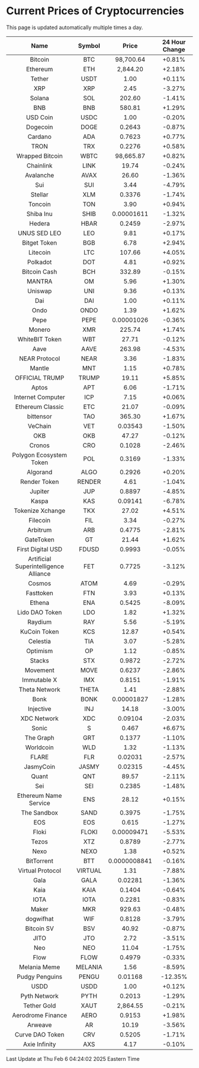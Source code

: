 # Current Prices of Cryptocurrencies
This page is updated automatically multiple times a day.

| Name | Symbol | Price | 24 Hour Change |
| :---: |:---:| :---: | :---: |
| Bitcoin | BTC | 98,700.64 | +0.81% |
| Ethereum | ETH | 2,844.20 | +2.18% |
| Tether | USDT | 1.00 | +0.11% |
| XRP | XRP | 2.45 | -3.27% |
| Solana | SOL | 202.60 | -1.41% |
| BNB | BNB | 580.81 | +1.29% |
| USD Coin | USDC | 1.00 | -0.20% |
| Dogecoin | DOGE | 0.2643 | -0.87% |
| Cardano | ADA | 0.7623 | +0.77% |
| TRON | TRX | 0.2276 | +0.58% |
| Wrapped Bitcoin | WBTC | 98,665.87 | +0.82% |
| Chainlink | LINK | 19.74 | -0.24% |
| Avalanche | AVAX | 26.60 | -1.36% |
| Sui | SUI | 3.44 | -4.79% |
| Stellar | XLM | 0.3376 | -1.74% |
| Toncoin | TON | 3.90 | +0.94% |
| Shiba Inu | SHIB | 0.00001611 | -1.32% |
| Hedera | HBAR | 0.2459 | -2.97% |
| UNUS SED LEO | LEO | 9.81 | +0.17% |
| Bitget Token | BGB | 6.78 | +2.94% |
| Litecoin | LTC | 107.66 | +4.05% |
| Polkadot | DOT | 4.81 | +0.92% |
| Bitcoin Cash | BCH | 332.89 | -0.15% |
| MANTRA | OM | 5.96 | +1.30% |
| Uniswap | UNI | 9.36 | +0.13% |
| Dai | DAI | 1.00 | +0.11% |
| Ondo | ONDO | 1.39 | +1.62% |
| Pepe | PEPE | 0.00001026 | -0.36% |
| Monero | XMR | 225.74 | +1.74% |
| WhiteBIT Token | WBT | 27.71 | -0.12% |
| Aave | AAVE | 263.98 | -4.53% |
| NEAR Protocol | NEAR | 3.36 | -1.83% |
| Mantle | MNT | 1.15 | +0.78% |
| OFFICIAL TRUMP | TRUMP | 19.11 | +5.85% |
| Aptos | APT | 6.06 | -1.71% |
| Internet Computer | ICP | 7.15 | +0.06% |
| Ethereum Classic | ETC | 21.07 | -0.09% |
| bittensor | TAO | 365.30 | +1.67% |
| VeChain | VET | 0.03543 | -1.50% |
| OKB | OKB | 47.27 | -0.12% |
| Cronos | CRO | 0.1028 | -2.46% |
| Polygon Ecosystem Token | POL | 0.3169 | -1.33% |
| Algorand | ALGO | 0.2926 | +0.20% |
| Render Token | RENDER | 4.61 | -1.04% |
| Jupiter | JUP | 0.8897 | -4.85% |
| Kaspa | KAS | 0.09141 | -6.78% |
| Tokenize Xchange | TKX | 27.02 | +4.51% |
| Filecoin | FIL | 3.34 | -0.27% |
| Arbitrum | ARB | 0.4775 | -2.81% |
| GateToken | GT | 21.44 | +1.62% |
| First Digital USD | FDUSD | 0.9993 | -0.05% |
| Artificial Superintelligence Alliance | FET | 0.7725 | -3.12% |
| Cosmos | ATOM | 4.69 | -0.29% |
| Fasttoken | FTN | 3.93 | +0.13% |
| Ethena | ENA | 0.5425 | -8.09% |
| Lido DAO Token | LDO | 1.82 | +1.32% |
| Raydium | RAY | 5.56 | -5.19% |
| KuCoin Token | KCS | 12.87 | +0.54% |
| Celestia | TIA | 3.07 | -5.28% |
| Optimism | OP | 1.12 | -0.85% |
| Stacks | STX | 0.9872 | -2.72% |
| Movement | MOVE | 0.6237 | -2.86% |
| Immutable X | IMX | 0.8151 | -1.91% |
| Theta Network | THETA | 1.41 | -2.88% |
| Bonk | BONK | 0.00001827 | -1.28% |
| Injective | INJ | 14.18 | -3.00% |
| XDC Network | XDC | 0.09104 | -2.03% |
| Sonic | S | 0.467 | +6.67% |
| The Graph | GRT | 0.1377 | -1.10% |
| Worldcoin | WLD | 1.32 | -1.13% |
| FLARE | FLR | 0.02031 | -2.57% |
| JasmyCoin | JASMY | 0.02315 | -4.45% |
| Quant | QNT | 89.57 | -2.11% |
| Sei | SEI | 0.2385 | -1.48% |
| Ethereum Name Service | ENS | 28.12 | +0.15% |
| The Sandbox | SAND | 0.3975 | -1.75% |
| EOS | EOS | 0.615 | -1.27% |
| Floki | FLOKI | 0.00009471 | -5.53% |
| Tezos | XTZ | 0.8789 | -2.77% |
| Nexo | NEXO | 1.38 | +0.52% |
| BitTorrent | BTT | 0.0000008841 | -0.16% |
| Virtual Protocol | VIRTUAL | 1.31 | -7.88% |
| Gala | GALA | 0.02281 | -1.36% |
| Kaia | KAIA | 0.1404 | -0.64% |
| IOTA | IOTA | 0.2281 | -0.83% |
| Maker | MKR | 929.63 | -0.48% |
| dogwifhat | WIF | 0.8128 | -3.79% |
| Bitcoin SV | BSV | 40.92 | -0.87% |
| JITO | JTO | 2.72 | -3.51% |
| Neo | NEO | 11.04 | -1.75% |
| Flow | FLOW | 0.4979 | -0.33% |
| Melania Meme | MELANIA | 1.56 | -8.59% |
| Pudgy Penguins | PENGU | 0.01168 | -12.35% |
| USDD | USDD | 1.00 | +0.12% |
| Pyth Network | PYTH | 0.2013 | -1.29% |
| Tether Gold | XAUT | 2,864.55 | -0.21% |
| Aerodrome Finance | AERO | 0.9153 | +1.98% |
| Arweave | AR | 10.19 | -3.56% |
| Curve DAO Token | CRV | 0.5205 | -1.71% |
| Axie Infinity | AXS | 4.17 | -0.10% |

Last Update at Thu Feb  6 04:24:02 2025 Eastern Time